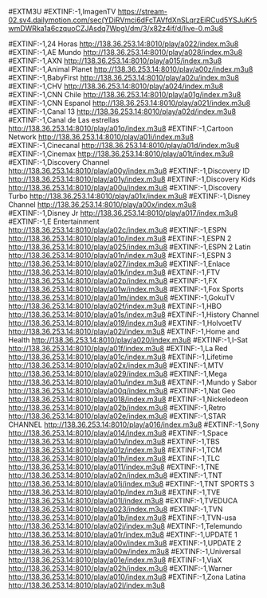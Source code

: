 #EXTM3U
#EXTINF:-1,ImagenTV
https://stream-02.sv4.dailymotion.com/sec(YDiRVmci6dFcTAVfdXnSLqrzEiRCud5YSJuKr5wmDWRka1a6czquoCZJAsdq7Wpg)/dm/3/x82z4if/d/live-0.m3u8

#EXTINF:-1,24 Horas
http://138.36.253.14:8010/play/a022/index.m3u8
#EXTINF:-1,AE Mundo
http://138.36.253.14:8010/play/a028/index.m3u8
#EXTINF:-1,AXN
http://138.36.253.14:8010/play/a015/index.m3u8
#EXTINF:-1,Animal Planet
http://138.36.253.14:8010/play/a00z/index.m3u8
#EXTINF:-1,BabyFirst
http://138.36.253.14:8010/play/a02u/index.m3u8
#EXTINF:-1,CHV
http://138.36.253.14:8010/play/a024/index.m3u8
#EXTINF:-1,CNN Chile
http://138.36.253.14:8010/play/a01g/index.m3u8
#EXTINF:-1,CNN Espanol
http://138.36.253.14:8010/play/a021/index.m3u8
#EXTINF:-1,Canal 13
http://138.36.253.14:8010/play/a02d/index.m3u8
#EXTINF:-1,Canal de Las estrellas
http://138.36.253.14:8010/play/a01q/index.m3u8
#EXTINF:-1,Cartoon Network
http://138.36.253.14:8010/play/a01i/index.m3u8
#EXTINF:-1,Cinecanal
http://138.36.253.14:8010/play/a01d/index.m3u8
#EXTINF:-1,Cinemax
http://138.36.253.14:8010/play/a01t/index.m3u8
#EXTINF:-1,Discovery Channel
http://138.36.253.14:8010/play/a00y/index.m3u8
#EXTINF:-1,Discovery ID
http://138.36.253.14:8010/play/a01y/index.m3u8
#EXTINF:-1,Discovery Kids
http://138.36.253.14:8010/play/a00u/index.m3u8
#EXTINF:-1,Discovery Turbo
http://138.36.253.14:8010/play/a01x/index.m3u8
#EXTINF:-1,Disney Channel
http://138.36.253.14:8010/play/a00x/index.m3u8
#EXTINF:-1,Disney Jr
http://138.36.253.14:8010/play/a017/index.m3u8
#EXTINF:-1,E Entertainment
http://138.36.253.14:8010/play/a02c/index.m3u8
#EXTINF:-1,ESPN
http://138.36.253.14:8010/play/a01o/index.m3u8
#EXTINF:-1,ESPN 2
http://138.36.253.14:8010/play/a025/index.m3u8
#EXTINF:-1,ESPN 2 Latin
http://138.36.253.14:8010/play/a01n/index.m3u8
#EXTINF:-1,ESPN 3
http://138.36.253.14:8010/play/a027/index.m3u8
#EXTINF:-1,Enlace
http://138.36.253.14:8010/play/a01k/index.m3u8
#EXTINF:-1,FTV
http://138.36.253.14:8010/play/a02p/index.m3u8
#EXTINF:-1,FX
http://138.36.253.14:8010/play/a01w/index.m3u8
#EXTINF:-1,Fox Sports
http://138.36.253.14:8010/play/a01m/index.m3u8
#EXTINF:-1,GokuTV
http://138.36.253.14:8010/play/a02f/index.m3u8
#EXTINF:-1,HBO
http://138.36.253.14:8010/play/a01s/index.m3u8
#EXTINF:-1,History Channel
http://138.36.253.14:8010/play/a019/index.m3u8
#EXTINF:-1,HolvoetTV
http://138.36.253.14:8010/play/a02i/index.m3u8
#EXTINF:-1,Home and Health
http://138.36.253.14:8010/play/a020/index.m3u8
#EXTINF:-1,I-Sat
http://138.36.253.14:8010/play/a01f/index.m3u8
#EXTINF:-1,La Red
http://138.36.253.14:8010/play/a01c/index.m3u8
#EXTINF:-1,Lifetime
http://138.36.253.14:8010/play/a02x/index.m3u8
#EXTINF:-1,MTV
http://138.36.253.14:8010/play/a029/index.m3u8
#EXTINF:-1,Mega
http://138.36.253.14:8010/play/a01u/index.m3u8
#EXTINF:-1,Mundo y Sabor
http://138.36.253.14:8010/play/a00q/index.m3u8
#EXTINF:-1,Nat Geo
http://138.36.253.14:8010/play/a018/index.m3u8
#EXTINF:-1,Nickelodeon
http://138.36.253.14:8010/play/a02b/index.m3u8
#EXTINF:-1,Retro
http://138.36.253.14:8010/play/a02e/index.m3u8
#EXTINF:-1,STAR CHANNEL
http://138.36.253.14:8010/play/a016/index.m3u8
#EXTINF:-1,Sony
http://138.36.253.14:8010/play/a014/index.m3u8
#EXTINF:-1,Space
http://138.36.253.14:8010/play/a01v/index.m3u8
#EXTINF:-1,TBS
http://138.36.253.14:8010/play/a01z/index.m3u8
#EXTINF:-1,TCM
http://138.36.253.14:8010/play/a01h/index.m3u8
#EXTINF:-1,TLC
http://138.36.253.14:8010/play/a011/index.m3u8
#EXTINF:-1,TNE
http://138.36.253.14:8010/play/a02n/index.m3u8
#EXTINF:-1,TNT
http://138.36.253.14:8010/play/a01j/index.m3u8
#EXTINF:-1,TNT SPORTS 3
http://138.36.253.14:8010/play/a01p/index.m3u8
#EXTINF:-1,TVE
http://138.36.253.14:8010/play/a01l/index.m3u8
#EXTINF:-1,TVEDUCA
http://138.36.253.14:8010/play/a023/index.m3u8
#EXTINF:-1,TVN
http://138.36.253.14:8010/play/a01b/index.m3u8
#EXTINF:-1,TVN-usa
http://138.36.253.14:8010/play/a02j/index.m3u8
#EXTINF:-1,Telemundo
http://138.36.253.14:8010/play/a01r/index.m3u8
#EXTINF:-1,UPDATE 1
http://138.36.253.14:8010/play/a00v/index.m3u8
#EXTINF:-1,UPDATE 2
http://138.36.253.14:8010/play/a00w/index.m3u8
#EXTINF:-1,Universal
http://138.36.253.14:8010/play/a01e/index.m3u8
#EXTINF:-1,ViaX
http://138.36.253.14:8010/play/a02h/index.m3u8
#EXTINF:-1,Warner
http://138.36.253.14:8010/play/a010/index.m3u8
#EXTINF:-1,Zona Latina
http://138.36.253.14:8010/play/a02l/index.m3u8
